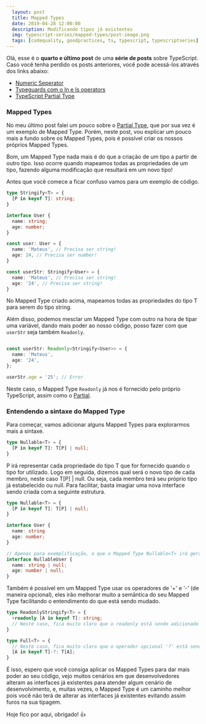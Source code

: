 ```yaml
---
  layout: post
  title: Mapped Types
  date: 2019-04-28 12:00:00
  description: Modificando tipos já existentes
  img: typescript-series/mapped-types/post-image.png
  tags: [codequality, goodpractices, ts, typescript, typescriptseries] 
---
```


Olá, esse é o **quarto e último post** de uma **série de posts** sobre TypeScript.
Caso você tenha perdido os posts anteriores, você pode acessá-los através dos links abaixo:
  * [Numeric Seperator](/typescript-numeric-separator)  
  * [Typeguards com o In e Is operators](/typescript-typeguards-in-is/)
  * [TypeScript Partial Type](/typescript-partial-type/)


### Mapped Types

No meu último post falei um pouco sobre o [Partial Type](/typescript-partial-type/), que por sua vez é um exemplo de Mapped Type. Porém, neste post, vou explicar um pouco mais a fundo sobre os Mapped Types, pois é possível criar os nossos próprios Mapped Types.

Bom, um Mapped Type nada mais é do que a criação de um tipo a partir de outro tipo. Isso ocorre quando mapeamos todas as propriedades de um tipo, fazendo alguma modificação que resultará em um novo tipo! 

Antes que você comece a ficar confuso vamos para um exemplo de código.

```typescript
type Stringify<T> = {
  [P in keyof T]: string;
}

interface User {
  name: string;
  age: number;
}

const user: User = {
  name: 'Mateus', // Precisa ser string!
  age: 24, // Precisa ser number!
}

const userStr: Stringify<User> = {
  name: 'Mateus', // Precisa ser string!
  age: '24', // Precisa ser string!
}
```

No Mapped Type criado acima, mapeamos todas as propriedades do tipo T para serem do tipo string.

Além disso, podemos mesclar um Mapped Type com outro na hora de tipar uma variável, dando mais poder ao nosso código, posso fazer com que `userStr` seja também `Readonly`.

```typescript

const userStr: Readonly<Stringify<User>> = {
  name: 'Mateus',
  age: '24',
};

userStr.age = '25'; // Error
```

Neste caso, o Mapped Type `Readonly` já nos é fornecido pelo próprio TypeScript, assim como o [Partial](/typescript-partial-type/).

### Entendendo a sintaxe do Mapped Type

Para começar, vamos adicionar alguns Mapped Types para explorarmos mais a sintaxe.

```typescript
type Nullable<T> = {
  [P in keyof T]: T[P] | null;
}
```

P irá representar cada propriedade do tipo T que for fornecido quando o tipo for utilizado. Logo em seguida, dizemos qual será o novo tipo de cada membro, neste caso T[P] | null. Ou seja, cada membro terá seu próprio tipo já estabelecido ou null.
Para facilitar, basta imagiar uma nova interface sendo criada com a seguinte estrutura.

```typescript
type Nullable<T> = {
  [P in keyof T]: T[P] | null;
}

interface User {
  name: string
  age: number;
}

// Apenas para exemplificação, o que o Mapped Type Nullable<T> irá gerar é equivalente a interface abaixo:
interface NullableUser {
  name: string | null;
  age: number | null;
}
```

Também é possível em um Mapped Type usar os operadores de '+' e '-' (de maneira opcional), eles irão melhorar muito a semântica do seu Mapped Type facilitando o entendimento do que está sendo mudado.

```typescript
type ReadonlyStringify<T> = {
  +readonly [A in keyof T]: string;
  // Neste caso, fica muito claro que o readonly está sendo adicionado ao tipo.
}

type Full<T> = {
  // Neste caso, fica muito claro que o operador opcional '?' está sendo removido.
  [A in keyof T]-?: T[A];
}
```

É isso, espero que você consiga aplicar os Mapped Types para dar mais poder ao seu código, vejo muitos cenários em que desenvolvedores alteram as interfaces já existentes para atender algum cenário de desenvolvimento, e, muitas vezes, o Mapped Type é um caminho melhor pois você não terá de alterar as interfaces já existentes evitando assim furos na sua tipagem.

Hoje fico por aqui, obrigado! :+1: